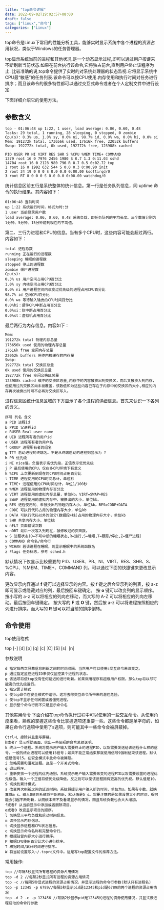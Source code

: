 ```yaml
---
title: "top命令详解"
date: 2022-09-02T19:02:57+08:00
draft: false
tags: ["linux","命令"]
categories: ["Linux"]
---
```


top命令是Linux下常用的性能分析工具，能够实时显示系统中各个进程的资源占用状况，类似于Windows的任务管理器。

top显示系统当前的进程和其他状况,是一个动态显示过程,即可以通过用户按键来不断刷新当前状态.如果在前台执行该命令,它将独占前台,直到用户终止该程序为止. 比较准确的说,top命令提供了实时的对系统处理器的状态监视.它将显示系统中CPU最“敏感”的任务列表.该命令可以按CPU使用.内存使用和执行时间对任务进行排序；而且该命令的很多特性都可以通过交互式命令或者在个人定制文件中进行设定. 

下面详细介绍它的使用方法。

## 参数含义

```shell
top - 01:06:48 up 1:22, 1 user, load average: 0.06, 0.60, 0.48  
Tasks: 29 total, 1 running, 28 sleeping, 0 stopped, 0 zombie  
Cpu(s): 0.3% us, 1.0% sy, 0.0% ni, 98.7% id, 0.0% wa, 0.0% hi, 0.0% si  
Mem: 191272k total, 173656k used, 17616k free, 22052k buffers  
Swap: 192772k total, 0k used, 192772k free, 123988k cached

PID USER PR NI VIRT RES SHR S %CPU %MEM TIME+ COMMAND  
1379 root 16 0 7976 2456 1980 S 0.7 1.3 0:11.03 sshd  
14704 root 16 0 2128 980 796 R 0.7 0.5 0:02.72 top  
1 root 16 0 1992 632 544 S 0.0 0.3 0:00.90 init  
2 root 34 19 0 0 0 S 0.0 0.0 0:00.00 ksoftirqd/0  
3 root RT 0 0 0 0 S 0.0 0.0 0:00.00 watchdog/0
```

统计信息区前五行是系统整体的统计信息。第一行是任务队列信息，同 uptime 命令的执行结果。其内容如下：

```shell
01:06:48 当前时间  
up 1:22 系统运行时间，格式为时:分  
1 user 当前登录用户数  
load average: 0.06, 0.60, 0.48 系统负载，即任务队列的平均长度。三个数值分别为 1分钟、5分钟、15分钟前到现在的平均值。
```

第二、三行为进程和CPU的信息。当有多个CPU时，这些内容可能会超过两行。内容如下：

```shell
total 进程总数
running 正在运行的进程数
sleeping 睡眠的进程数
stopped 停止的进程数
zombie 僵尸进程数
Cpu(s): 
0.3% us 用户空间占用CPU百分比
1.0% sy 内核空间占用CPU百分比
0.0% ni 用户进程空间内改变过优先级的进程占用CPU百分比
98.7% id 空闲CPU百分比
0.0% wa 等待输入输出的CPU时间百分比
0.0%hi：硬件CPU中断占用百分比
0.0%si：软中断占用百分比
0.0%st：虚拟机占用百分比
```



最后两行为内存信息。内容如下：

```shell
Mem:  
191272k total 物理内存总量  
173656k used 使用的物理内存总量  
17616k free 空闲内存总量  
22052k buffers 用作内核缓存的内存量  
Swap:  
192772k total 交换区总量  
0k used 使用的交换区总量  
192772k free 空闲交换区总量  
123988k cached 缓冲的交换区总量,内存中的内容被换出到交换区，而后又被换入到内存，但使用过的交换区尚未被覆盖，该数值即为这些内容已存在于内存中的交换区的大小,相应的内存再次被换出时可不必再对交换区写入。
```

进程信息区统计信息区域的下方显示了各个进程的详细信息。首先来认识一下各列的含义。

```shell
序号 列名 含义  
a PID 进程id  
b PPID 父进程id  
c RUSER Real user name  
d UID 进程所有者的用户id  
e USER 进程所有者的用户名  
f GROUP 进程所有者的组名  
g TTY 启动进程的终端名。不是从终端启动的进程则显示为 ?  
h PR 优先级  
i NI nice值。负值表示高优先级，正值表示低优先级  
j P 最后使用的CPU，仅在多CPU环境下有意义  
k %CPU 上次更新到现在的CPU时间占用百分比  
l TIME 进程使用的CPU时间总计，单位秒  
m TIME+ 进程使用的CPU时间总计，单位1/100秒  
n %MEM 进程使用的物理内存百分比  
o VIRT 进程使用的虚拟内存总量，单位kb。VIRT=SWAP+RES  
p SWAP 进程使用的虚拟内存中，被换出的大小，单位kb。  
q RES 进程使用的、未被换出的物理内存大小，单位kb。RES=CODE+DATA  
r CODE 可执行代码占用的物理内存大小，单位kb  
s DATA 可执行代码以外的部分(数据段+栈)占用的物理内存大小，单位kb  
t SHR 共享内存大小，单位kb  
u nFLT 页面错误次数  
v nDRT 最后一次写入到现在，被修改过的页面数。  
w S 进程状态(D=不可中断的睡眠状态,R=运行,S=睡眠,T=跟踪/停止,Z=僵尸进程)  
x COMMAND 命令名/命令行  
y WCHAN 若该进程在睡眠，则显示睡眠中的系统函数名  
z Flags 任务标志，参考 sched.h
```

默认情况下仅显示比较重要的 PID、USER、PR、NI、VIRT、RES、SHR、S、%CPU、%MEM、TIME+、COMMAND 列。可以通过下面的快捷键来更改显示内容。 

更改显示内容通过 **f** 键可以选择显示的内容。按 f 键之后会显示列的列表，按 a-z 即可显示或隐藏对应的列，最后按回车键确定。
按 **o** 键可以改变列的显示顺序。按小写的 a-z 可以将相应的列向右移动，而大写的 A-Z 可以将相应的列向左移动。最后按回车键确定。
按大写的 **F** 或 **O** 键，然后按 a-z 可以将进程按照相应的列进行排序。而大写的 **R** 键可以将当前的排序倒转。

## 命令使用

top使用格式

top [-] [d] [p] [q] [c] [C] [S] [s]  [n]

参数说明

```shell
d 指定每两次屏幕信息刷新之间的时间间隔。当然用户可以使用s交互命令来改变之。  
p 通过指定监控进程ID来仅仅监控某个进程的状态。  
q 该选项将使top没有任何延迟的进行刷新。如果调用程序有超级用户权限，那么top将以尽可能高的优先级运行。  
S 指定累计模式  
s 使top命令在安全模式中运行。这将去除交互命令所带来的潜在危险。  
i 使top不显示任何闲置或者僵死进程。  
c 显示整个命令行而不只是显示命令名
```

其他实用命令
下面介绍在top命令执行过程中可以使用的一些交互命令。从使用角度来看，熟练的掌握这些命令比掌握选项还重要一些。这些命令都是单字母的，如果在命令行选项中使用了s选项，则可能其中一些命令会被屏蔽掉。

```shell
Ctrl+L 擦除并且重写屏幕。  
h或者? 显示帮助画面，给出一些简短的命令总结说明。  
k 终止一个进程。系统将提示用户输入需要终止的进程PID，以及需要发送给该进程什么样的信号。一般的终止进程可以使用15信号；如果不能正常结束那就使用信号9强制结束该进程。默认值是信号15。在安全模式中此命令被屏蔽。  
i 忽略闲置和僵死进程。这是一个开关式命令。  
q 退出程序。  
r 重新安排一个进程的优先级别。系统提示用户输入需要改变的进程PID以及需要设置的进程优先级值。输入一个正值将使优先级降低，反之则可以使该进程拥有更高的优先权。默认值是10。  
S 切换到累计模式。  
s 改变两次刷新之间的延迟时间。系统将提示用户输入新的时间，单位为s。如果有小数，就换算成m s。输入0值则系统将不断刷新，默认值是5 s。需要注意的是如果设置太小的时间，很可能会引起不断刷新，从而根本来不及看清显示的情况，而且系统负载也会大大增加。  
f或者F 从当前显示中添加或者删除项目。  
o或者O 改变显示项目的顺序。  
l 切换显示平均负载和启动时间信息。  
m 切换显示内存信息。  
t 切换显示进程和CPU状态信息。  
c 切换显示命令名称和完整命令行。  
M 根据驻留内存大小进行排序。  
P 根据CPU使用百分比大小进行排序。  
T 根据时间/累计时间进行排序。  
W 将当前设置写入~/.toprc文件中。这是写top配置文件的推荐方法。
```

常用操作:

```shell
top //每隔5秒显式所有进程的资源占用情况  
top -d 2 //每隔2秒显式所有进程的资源占用情况  
top -c //每隔5秒显式进程的资源占用情况，并显示进程的命令行参数(默认只有进程名)  
top -p 12345 -p 6789//每隔5秒显示pid是12345和pid是6789的两个进程的资源占用情况  
top -d 2 -c -p 123456 //每隔2秒显示pid是12345的进程的资源使用情况，并显式该进程启动的命令行参数
```

